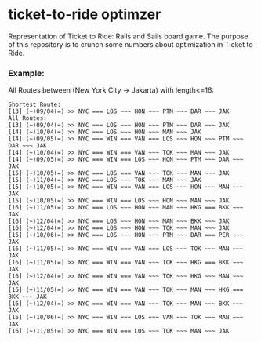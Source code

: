 # ticket-to-ride optimzer
Representation of Ticket to Ride: Rails and Sails board game. The purpose of this repository is to crunch some numbers about optimization in Ticket to Ride.

### Example:
All Routes between (New York City -> Jakarta) with length<=16:

```
Shortest Route:
[13] (~)09/04(=) >> NYC === LOS ~~~ HON ~~~ PTM ~~~ DAR ~~~ JAK
All Routes:
[13] (~)09/04(=) >> NYC === LOS ~~~ HON ~~~ PTM ~~~ DAR ~~~ JAK
[14] (~)10/04(=) >> NYC === LOS ~~~ HON ~~~ MAN ~~~ JAK
[14] (~)09/05(=) >> NYC === WIN === VAN === LOS ~~~ HON ~~~ PTM ~~~ DAR ~~~ JAK
[14] (~)10/04(=) >> NYC === WIN === VAN ~~~ TOK ~~~ MAN ~~~ JAK
[14] (~)09/05(=) >> NYC === WIN === LOS ~~~ HON ~~~ PTM ~~~ DAR ~~~ JAK
[15] (~)10/05(=) >> NYC === LOS === VAN ~~~ TOK ~~~ MAN ~~~ JAK
[15] (~)11/04(=) >> NYC === LOS ~~~ TOK ~~~ MAN ~~~ JAK
[15] (~)10/05(=) >> NYC === WIN === VAN === LOS ~~~ HON ~~~ MAN ~~~ JAK
[15] (~)10/05(=) >> NYC === WIN === LOS ~~~ HON ~~~ MAN ~~~ JAK
[16] (~)11/05(=) >> NYC === LOS ~~~ HON ~~~ MAN ~~~ HKG === BKK ~~~ JAK
[16] (~)12/04(=) >> NYC === LOS ~~~ HON ~~~ MAN ~~~ BKK ~~~ JAK
[16] (~)12/04(=) >> NYC === LOS ~~~ HON ~~~ TOK ~~~ MAN ~~~ JAK
[16] (~)10/06(=) >> NYC === LOS ~~~ HON ~~~ PTM ~~~ DAR === PER ~~~ JAK
[16] (~)11/05(=) >> NYC === WIN === VAN === LOS ~~~ TOK ~~~ MAN ~~~ JAK
[16] (~)11/05(=) >> NYC === WIN === VAN ~~~ TOK ~~~ HKG === BKK ~~~ JAK
[16] (~)12/04(=) >> NYC === WIN === VAN ~~~ TOK ~~~ HKG ~~~ MAN ~~~ JAK
[16] (~)11/05(=) >> NYC === WIN === VAN ~~~ TOK ~~~ MAN ~~~ HKG === BKK ~~~ JAK
[16] (~)12/04(=) >> NYC === WIN === VAN ~~~ TOK ~~~ MAN ~~~ BKK ~~~ JAK
[16] (~)10/06(=) >> NYC === WIN === LOS === VAN ~~~ TOK ~~~ MAN ~~~ JAK
[16] (~)11/05(=) >> NYC === WIN === LOS ~~~ TOK ~~~ MAN ~~~ JAK
```